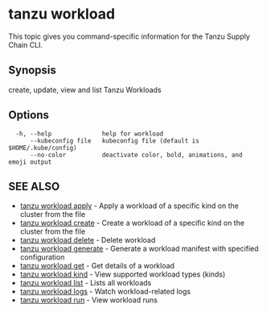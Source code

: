 # tanzu workload

This topic gives you command-specific information for the Tanzu Supply Chain CLI.

## Synopsis

create, update, view and list Tanzu Workloads

## Options

```console
  -h, --help              help for workload
      --kubeconfig file   kubeconfig file (default is $HOME/.kube/config)
      --no-color          deactivate color, bold, animations, and emoji output
```

## SEE ALSO

- [tanzu workload apply](tanzu_workload_apply.hbs.md) - Apply a workload of a specific kind on the
  cluster from the file
- [tanzu workload create](tanzu_workload_create.hbs.md) - Create a workload of a specific kind on
  the cluster from the file
- [tanzu workload delete](tanzu_workload_delete.hbs.md) - Delete workload
- [tanzu workload generate](tanzu_workload_generate.hbs.md) - Generate a workload manifest with
  specified configuration
- [tanzu workload get](tanzu_workload_get.hbs.md) - Get details of a workload
- [tanzu workload kind](tanzu_workload_kind.hbs.md) - View supported workload types (kinds)
- [tanzu workload list](tanzu_workload_list.hbs.md) - Lists all workloads
- [tanzu workload logs](tanzu_workload_logs.hbs.md) - Watch workload-related logs
- [tanzu workload run](tanzu_workload_run.hbs.md) - View workload runs